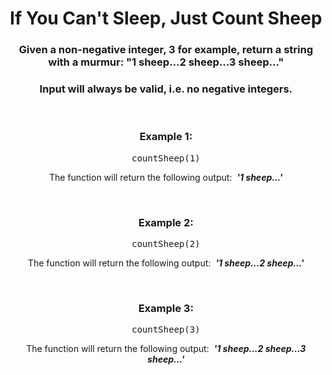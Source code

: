 <div align = "center">

# If You Can't Sleep, Just Count Sheep

</div>

<div align = "center">

<h3>Given a non-negative integer, 3 for example, return a string with a murmur: "1 sheep...2 sheep...3 sheep..."</h3>

<h3>Input will always be valid, i.e. no negative integers.</h3>
<br>

<h3>Example 1:</h3>

<pre>countSheep(1)</pre>

<p>The function will return the following output: &nbsp;<em><strong>'1 sheep...'</strong></em></p>
<br>

<h3>Example 2:</h3>

<pre>countSheep(2)</pre>

<p>The function will return the following output: &nbsp;<em><strong>'1 sheep...2 sheep...'</strong></em></p>
<br>

<h3>Example 3:</h3>

<pre>countSheep(3)</pre>

<p>The function will return the following output: &nbsp;<em><strong>'1 sheep...2 sheep...3 sheep...'</strong></em></p>

</div>
